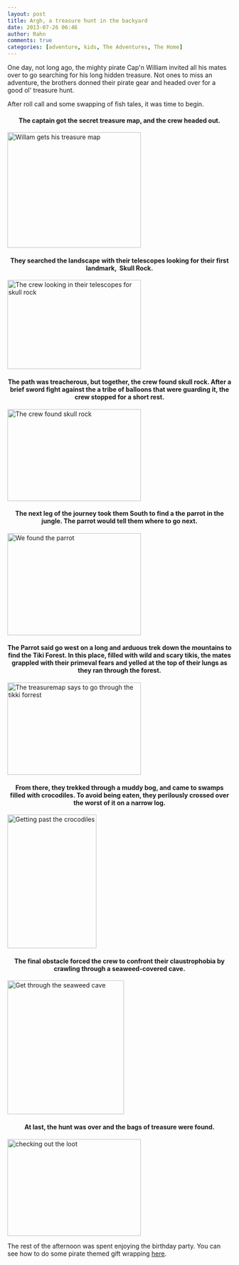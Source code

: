 ```yaml
---
layout: post
title: Argh, a treasure hunt in the backyard
date: 2013-07-26 06:46
author: Rahn
comments: true
categories: [adventure, kids, The Adventures, The Home]
---
```

One day, not long ago, the mighty pirate Cap'n William invited all his mates over to go searching for his long hidden treasure. Not ones to miss an adventure, the brothers donned their pirate gear and headed over for a good ol' treasure hunt.

After roll call and some swapping of fish tales, it was time to begin.
<h4 style="text-align: center;">The captain got the secret treasure map, and the crew headed out.</h4>
<a href="http://gonesomewhere.com/wp-content/uploads/2013/07/Willam-gets-his-treasure-map.jpg"><img class="aligncenter size-medium wp-image-1591" alt="Willam gets his treasure map" src="http://gonesomewhere.com/wp-content/uploads/2013/07/Willam-gets-his-treasure-map-300x259.jpg" width="300" height="259" /></a>
<h4 style="text-align: center;">They searched the landscape with their telescopes looking for their first landmark,  Skull Rock.</h4>
<a href="http://gonesomewhere.com/wp-content/uploads/2013/07/The-crew-looking-in-their-telescopes-for-skull-rock.jpg"><img class="aligncenter size-medium wp-image-1588" alt="The crew looking in their telescopes for skull rock" src="http://gonesomewhere.com/wp-content/uploads/2013/07/The-crew-looking-in-their-telescopes-for-skull-rock-300x200.jpg" width="300" height="200" /></a>
<h4 style="text-align: center;">The path was treacherous, but together, the crew found skull rock. After a brief sword fight against the a tribe of balloons that were guarding it, the crew stopped for a short rest.</h4>
<a href="http://gonesomewhere.com/wp-content/uploads/2013/07/The-crew-found-skull-rock.jpg"><img class="aligncenter size-medium wp-image-1594" alt="The crew found skull rock" src="http://gonesomewhere.com/wp-content/uploads/2013/07/The-crew-found-skull-rock-300x206.jpg" width="300" height="206" /></a>
<h4 style="text-align: center;">The next leg of the journey took them South to find a the parrot in the jungle. The parrot would tell them where to go next.</h4>
<a href="http://gonesomewhere.com/wp-content/uploads/2013/07/We-found-the-parrot.jpg"><img class="aligncenter size-medium wp-image-1590" alt="We found the parrot" src="http://gonesomewhere.com/wp-content/uploads/2013/07/We-found-the-parrot-300x229.jpg" width="300" height="229" /></a>
<h4 style="text-align: center;">The Parrot said go west on a long and arduous trek down the mountains to find the Tiki Forest. In this place, filled with wild and scary tikis, the mates grappled with their primeval fears and yelled at the top of their lungs as they ran through the forest.</h4>
<a href="http://gonesomewhere.com/wp-content/uploads/2013/07/The-treasuremap-says-to-go-through-the-tikki-forrest.jpg"><img class="aligncenter size-medium wp-image-1589" alt="The treasuremap says to go through the tikki forrest" src="http://gonesomewhere.com/wp-content/uploads/2013/07/The-treasuremap-says-to-go-through-the-tikki-forrest-300x207.jpg" width="300" height="207" /></a>
<h4 style="text-align: center;">From there, they trekked through a muddy bog, and came to swamps filled with crocodiles. To avoid being eaten, they perilously crossed over the worst of it on a narrow log.</h4>
<a href="http://gonesomewhere.com/wp-content/uploads/2013/07/Getting-past-the-crocodiles.jpg"><img class="aligncenter size-medium wp-image-1593" alt="Getting past the crocodiles" src="http://gonesomewhere.com/wp-content/uploads/2013/07/Getting-past-the-crocodiles-200x300.jpg" width="200" height="300" /></a>
<h4 style="text-align: center;">The final obstacle forced the crew to confront their claustrophobia by crawling through a seaweed-covered cave.</h4>
<a href="http://gonesomewhere.com/wp-content/uploads/2013/07/Get-through-the-seaweed-cave.jpg"><img class="aligncenter size-medium wp-image-1592" alt="Get through the seaweed cave" src="http://gonesomewhere.com/wp-content/uploads/2013/07/Get-through-the-seaweed-cave-262x300.jpg" width="262" height="300" /></a>
<h4 style="text-align: center;">At last, the hunt was over and the bags of treasure were found.</h4>
<a href="http://gonesomewhere.com/wp-content/uploads/2013/07/checking-out-the-loot.jpg"><img class="aligncenter size-medium wp-image-1597" alt="checking out the loot" src="http://gonesomewhere.com/wp-content/uploads/2013/07/checking-out-the-loot-300x217.jpg" width="300" height="217" /></a>

The rest of the afternoon was spent enjoying the birthday party. You can see how to do some pirate themed gift wrapping <a href="http://oyveyaday.com/treasure-map-gift-wrap-great-for-a-pirate-themed-party/">here</a>.
